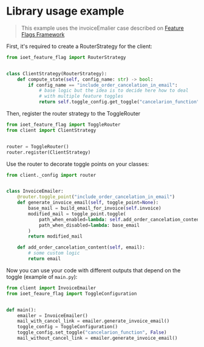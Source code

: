 # Library usage example
> This example uses the invoiceEmalier case described on [Feature Flags Framework](https://martinfowler.com/articles/feature-toggles.html)

First, it's required to create a RouterStrategy for the client:
```python
from ioet_feature_flag import RouterStrategy


class ClientStrategy(RouterStrategy):
    def compute_state(self, config_name: str) -> bool:
        if config_name == "include_order_cancelation_in_email":
            # base logic but the idea is to decide here how to deal
            # with multiple feature toggles
            return self.toggle_config.get_toggle("cancelarion_function")

```

Then, register the router strategy to the ToggleRouter
```python
from ioet_feature_flag import ToggleRouter
from client import ClientStrategy


router = ToggleRouter()
router.register(ClientStrategy)
```

Use the router to decorate toggle points on your classes:
```python
from client._config import router


class InvoiceEmailer:
    @router.toggle_point("include_order_cancelation_in_email")
    def generate_invoice_email(self, toggle_point=None):
        base_mail = build_email_for_invoice(self.invoice)
        modified_mail = toggle_point.toggle(
            path_when_enabled=lambda: self.add_order_cancelation_content(base_mail),
            path_when_disabled=lambda: base_email
        )
        return modified_mail

    def add_order_cancelation_content(self, email):
        # some custom logic
        return email
```

Now you can use your code with different outputs that depend on the toggle (example of `main.py`):
```python
from client import InvoiceEmailer
from ioet_feaure_flag import ToggleConfiguration


def main():
    emailer = InvoiceEmailer()
    mail_with_cancel_link = emailer.generate_invoice_email()
    toggle_config = ToggleConfiguration()
    toggle_config.set_toggle("cancelarion_function", False)
    mail_without_cancel_link = emailer.generate_invoice_email()

```